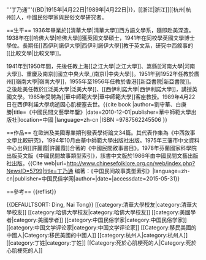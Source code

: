 '''丁乃通'''{{BD|1915年|4月22日|1989年|4月22日|}}，[[浙江|浙江]][[杭州|杭州]]人，中國民俗學家與民俗文學研究者<ref name="中國民間文藝學年鑒"/>。

==生平==
1936年畢業於[[清華大學|清華大學]]西方語文學系，隨即赴美深造。1938年在[[哈佛大學|哈佛大學]]獲英國文學碩士，1941年在同校學英國文學博士學位。長期任[[西伊利諾伊大學|西伊利諾伊大學]]教于英文系，研究中西敘事的[[比較文學|比較文學]]。

1941年到1950年間，先後任教上海[[之江大學|之江大學]]、嵩縣[[河南大學|河南大學]]、重慶及南京[[國立中央大學_(南京)|中央大學]]。1951年到1952年任教於廣州[[嶺南大學|嶺南大學]]，1955年至1956年任教於香港[[新亞書院|新亞書院]]。之後赴美任教於[[泛美大學|泛美大學]]、[[西伊利諾大學|西伊利諾大學]]，講授英國文學。1985年受聘為[[華中師範大學|華中師範大學]]客座教授。1989年4月22日在西伊利諾大學病逝因心肌梗塞去世。<ref name="中國民間文藝學年鑒">{{cite book |author=劉守華、白庚勝|title=《中國民間文藝學年鑒》|date=2010-12-01|publisher=華中師範大學出版社|location=中國 |language=zh-cn |ISBN =9787562245506 }}</ref><ref name="中国民俗学网"/>

==作品==
在歐洲及美國專業期刊發表學術論文34篇。其代表作集為《中西敘事文學比較研究》，1994年10月由華中師範大學出版社出版。1975年三藩市中文資料中心出與[[許麗霞|許麗霞]]合著的《中國民間敘事書目》。1978年芬蘭國家科學院出版英文版《中國民間故事類型索引》，該書中文版於1986年由中國民間文藝出版社出版。<ref name="中国民俗学网">{{Cite web|url=http://www.chinesefolklore.org.cn/web/index.php?NewsID=5799|title=丁乃通 编著：《中国民间故事类型索引》|language=zh-cn|publisher=中国民俗学网|author=|date=|accessdate=2015-05-31}}</ref>

==參考==
{{reflist}}

{{DEFAULTSORT: Ding, Nai Tong}}
[[category:清華大學校友|category:清華大學校友]]
[[category:哈佛大學校友|category:哈佛大學校友]]
[[category:美國學者|category:美國學者]]
[[category:中国民俗学家|category:中国民俗学家]]
[[category:中国文学评论家|category:中国文学评论家]]
[[Category:移民美國的中國人|Category:移民美國的中國人]]
[[category:杭州人|category:杭州人]]
[[category:丁姓|category:丁姓]]
[[Category:死於心肌梗死的人|Category:死於心肌梗死的人]]